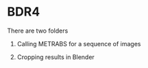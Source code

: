 # BDR4
There are two folders

1. Calling METRABS for a sequence of images

2. Cropping results in Blender

